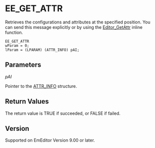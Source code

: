 # EE\_GET\_ATTR

Retrieves the configurations and attributes at the specified position. You can send this message explicitly or by using the [Editor\_GetAttr](../macro/editor_getattr) inline function.

```
EE_GET_ATTR
wParam = 0;
lParam = (LPARAM) (ATTR_INFO) pAI;
```

## Parameters

_pAI_

Pointer to the [ATTR\_INFO](../structure/attr_info) structure.

## Return Values

The return value is TRUE if succeeded, or FALSE if failed.

## Version

Supported on EmEditor Version 9.00 or later.
